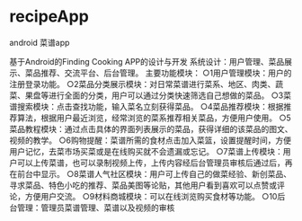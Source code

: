 # recipeApp
android 菜谱app

基于Android的Finding Cooking APP的设计与开发
系统设计：用户管理、菜品展示、菜品推荐、交流平台、后台管理。
主要功能模块：
○1用户管理模块：用户的注册登录功能。
○2菜品分类展示模块：对日常菜谱进行菜系、地区、肉类、蔬菜、果盘等进行全面的分类，用户可以通过分类快速筛选自己想做的菜品。
○3菜谱搜索模块：点击查找功能，输入菜名立刻获得菜品。 
○4菜品推荐模块：根据推荐算法，根据用户最近浏览，经常浏览的菜系推荐相关菜品，方便用户使用。
○5菜品教程模块：通过点击具体的界面列表展示的菜品，获得详细的该菜品的图文、视频的教学。
○6购物提醒：菜谱所需的食材点击加入菜篮，设置提醒时间，方便用户记忆，去菜市场买菜或是在线购买就不会遗漏或忘记。
○7菜谱上传模块：用户可以上传菜谱，也可以录制视频上传，上传内容经后台管理员审核后通过后，再在前台中显示。
○8菜谱人气社区模块：用户可上传自己的做菜经验、新创菜品、寻求菜品、特色小吃的推荐、菜品美图等论贴，其他用户看到喜欢可以点赞或评论，方便用户交流。
○9材料商城模块：可以在线浏览购买食材等功能。
○10后台管理：管理员菜谱管理、菜谱以及视频的审核



